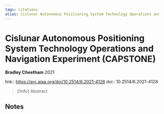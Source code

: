 ```yaml
---
tags: citations
alias: Cislunar Autonomous Positioning System Technology Operations and Navigation Experiment (CAPSTONE)
---
```

# Cislunar Autonomous Positioning System Technology Operations and Navigation Experiment (CAPSTONE)

**Bradley Cheetham**
2021

link:: https://arc.aiaa.org/doi/10.2514/6.2021-4128
doi:: 10.2514/6.2021-4128

> [!info] Abstract
> 



## Notes

